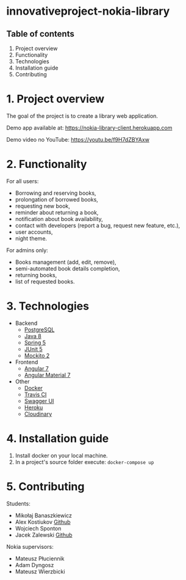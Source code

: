 # innovativeproject-nokia-library
## Table of contents
1. Project overview
2. Functionality
3. Technologies
4. Installation guide
5. Contributing

# 1. Project overview
The goal of the project is to create a library web application.

Demo app available at: https://nokia-library-client.herokuapp.com

Demo video no YouTube: https://youtu.be/f9H7dZBYAxw

# 2. Functionality
For all users:
* Borrowing and reserving books,
* prolongation of borrowed books,
* requesting new book,
* reminder about returning a book,
* notification about book availability,
* contact with developers (report a bug, request new feature, etc.),
* user accounts,
* night theme.

For admins only:
* Books management (add, edit, remove),
* semi-automated book details completion,
* returning books,
* list of requested books.

# 3. Technologies
* Backend
  * [PostgreSQL](https://www.postgresql.org/)
  * [Java 8](https://www.java.com)
  * [Spring 5](https://spring.io/)
  * [JUnit 5](https://junit.org/junit5/)
  * [Mockito 2](https://site.mockito.org/)
* Frontend
  * [Angular 7](https://angular.io/)
  * [Angular Material 7](https://material.angular.io/)
* Other
  * [Docker](https://www.docker.com/)
  * [Travis CI](https://travis-ci.org/)
  * [Swagger UI](https://swagger.io/)
  * [Heroku](https://www.heroku.com/)
  * [Cloudinary](https://cloudinary.com/) 

# 4. Installation guide
1. Install docker on your local machine.
2. In a project's source folder execute: ``` docker-compose up ```

# 5. Contributing
Students:
* Mikołaj Banaszkiewicz
* Alex Kostiukov [Github](https://github.com/KostiukovAleksey)
* Wojciech Sponton 
* Jacek Zalewski [Github](https://github.com/tubidubidam)

Nokia supervisors:
* Mateusz Płuciennik
* Adam Dyngosz
* Mateusz Wierzbicki